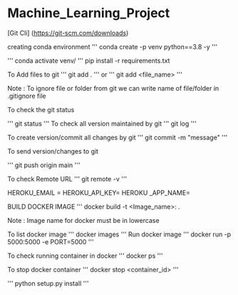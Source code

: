 # Machine_Learning_Project

[Git Cli] (https://git-scm.com/downloads)

creating conda environment
'''
conda create -p venv python==3.8 -y
'''

'''
conda activate venv/
'''
pip install -r requirements.txt

To Add files to git
'''
git add .
'''
or
'''
git add <file_name>
'''

Note : To ignore file or folder from git we can write name of file/folder in .gitignore file

To check the git status

'''
git status
'''
 To check all version maintained by git
 '''
 git log
 '''

 To create version/commit all changes by git
 '''
 git commit -m "message"
 '''

 To send version/changes to git

 '''
 git push origin main
 '''

To check Remote URL 
'''
git remote -v
'''


HEROKU_EMAIL =
HEROKU_API_KEY=
HEROKU _APP_NAME=

BUILD DOCKER IMAGE
'''
docker build -t <Image_name>:<tagname> .

Note : Image name for docker must be in lowercase

To list docker image
'''
docker images
'''
Run docker image
'''
docker run -p 5000:5000 -e PORT=5000
'''

To check running container in docker
'''
docker ps
'''

To stop docker container
'''
docker stop <container_id>
'''

'''
python setup.py install
'''